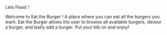 Lets Feast !

Welcome to Eat the Burger ! A place where you can eat all the burgers you want.
Eat the Burger allows the user to browse all available burgers,
devour a burger, and lastly add a burger. Put your bib on and enjoy!